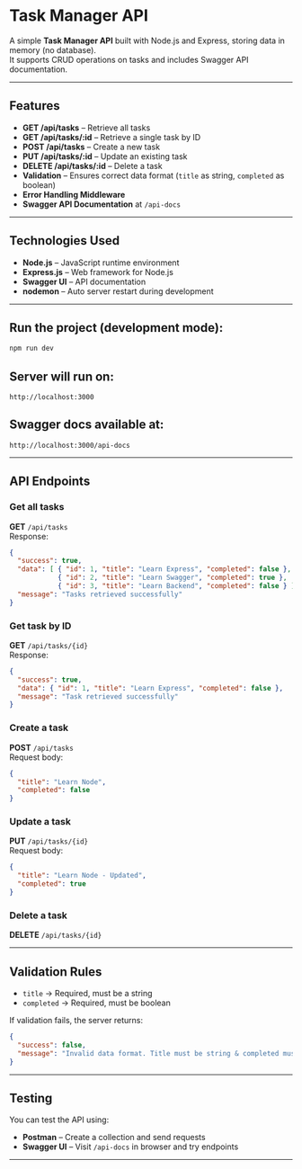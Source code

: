 # Task Manager API

A simple **Task Manager API** built with Node.js and Express, storing data in memory (no database).  
It supports CRUD operations on tasks and includes Swagger API documentation.

---

## Features

- **GET /api/tasks** – Retrieve all tasks
- **GET /api/tasks/:id** – Retrieve a single task by ID
- **POST /api/tasks** – Create a new task
- **PUT /api/tasks/:id** – Update an existing task
- **DELETE /api/tasks/:id** – Delete a task
- **Validation** – Ensures correct data format (`title` as string, `completed` as boolean)
- **Error Handling Middleware**
- **Swagger API Documentation** at `/api-docs`

---

## Technologies Used

- **Node.js** – JavaScript runtime environment
- **Express.js** – Web framework for Node.js
- **Swagger UI** – API documentation
- **nodemon** – Auto server restart during development

---
## Run the project (development mode):
   ```bash
   npm run dev
   ```

## Server will run on:
   ```
   http://localhost:3000
   ```

## Swagger docs available at:
   ```
   http://localhost:3000/api-docs
   ```

---

## API Endpoints

### **Get all tasks**
**GET** `/api/tasks`  
Response:
```json
{
  "success": true,
  "data": [ { "id": 1, "title": "Learn Express", "completed": false },
            { "id": 2, "title": "Learn Swagger", "completed": true },
            { "id": 3, "title": "Learn Backend", "completed": false } ],
  "message": "Tasks retrieved successfully"
}
```

### **Get task by ID**
**GET** `/api/tasks/{id}`  
Response:
```json
{
  "success": true,
  "data": { "id": 1, "title": "Learn Express", "completed": false },
  "message": "Task retrieved successfully"
}
```

### **Create a task**
**POST** `/api/tasks`  
Request body:
```json
{
  "title": "Learn Node",
  "completed": false
}
```

### **Update a task**
**PUT** `/api/tasks/{id}`  
Request body:
```json
{
  "title": "Learn Node - Updated",
  "completed": true
}
```

### **Delete a task**
**DELETE** `/api/tasks/{id}`

---

## Validation Rules
- `title` → Required, must be a string
- `completed` → Required, must be boolean

If validation fails, the server returns:
```json
{
  "success": false,
  "message": "Invalid data format. Title must be string & completed must be boolean."
}
```

---

## Testing

You can test the API using:
- **Postman** – Create a collection and send requests
- **Swagger UI** – Visit `/api-docs` in browser and try endpoints

---
